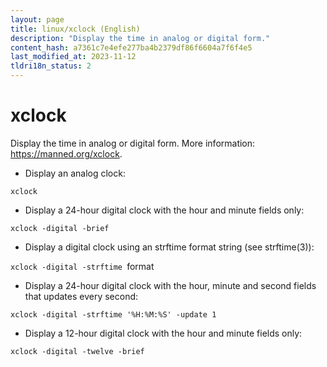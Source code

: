 ```yaml
---
layout: page
title: linux/xclock (English)
description: "Display the time in analog or digital form."
content_hash: a7361c7e4efe277ba4b2379df86f6604a7f6f4e5
last_modified_at: 2023-11-12
tldri18n_status: 2
---
```

# xclock

Display the time in analog or digital form.
More information: <https://manned.org/xclock>.

- Display an analog clock:

`xclock`

- Display a 24-hour digital clock with the hour and minute fields only:

`xclock -digital -brief`

- Display a digital clock using an strftime format string (see strftime(3)):

`xclock -digital -strftime `<span class="tldr-var badge badge-pill bg-dark-lm bg-white-dm text-white-lm text-dark-dm font-weight-bold">format</span>

- Display a 24-hour digital clock with the hour, minute and second fields that updates every second:

`xclock -digital -strftime '%H:%M:%S' -update 1`

- Display a 12-hour digital clock with the hour and minute fields only:

`xclock -digital -twelve -brief`
